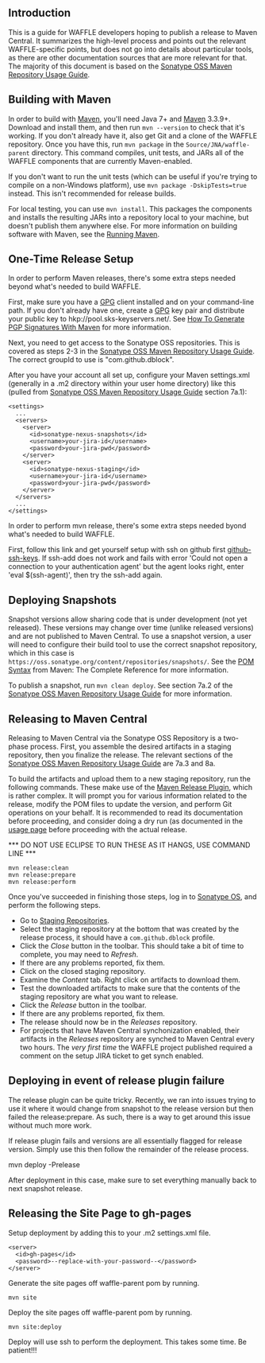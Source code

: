 Introduction
------------

This is a guide for WAFFLE developers hoping to publish a release to Maven Central.  It summarizes the high-level process and points out the relevant WAFFLE-specific points, but does not go into details about particular tools, as there are other documentation sources that are more relevant for that.  The majority of this document is based on the [Sonatype OSS Maven Repository Usage Guide][OSSGuide].

Building with Maven
-------------------

In order to build with [Maven][], you'll need Java 7+ and [Maven][] 3.3.9+.  Download and install them, and then run `mvn --version` to check that it's working.  If you don't already have it, also get Git and a clone of the WAFFLE repository.  Once you have this, run `mvn package` in the `Source/JNA/waffle-parent` directory.  This command compiles, unit tests, and JARs all of the WAFFLE components that are currently Maven-enabled.

If you don't want to run the unit tests (which can be useful if you're trying to compile on a non-Windows platform), use `mvn package -DskipTests=true` instead.  This isn't recommended for release builds.

For local testing, you can use `mvn install`.  This packages the components and installs the resulting JARs into a repository local to your machine, but doesn't publish them anywhere else.  For more information on building software with Maven, see the [Running Maven](https://maven.apache.org/run-maven/index.html).

One-Time Release Setup
----------------------

In order to perform Maven releases, there's some extra steps needed beyond what's needed to build WAFFLE.

First, make sure you have a [GPG][] client installed and on your command-line path.  If you don't already have one, create a [GPG][] key pair and distribute your public key to hkp://pool.sks-keyservers.net/.  See [How To Generate PGP Signatures With Maven](http://central.sonatype.org/pages/working-with-pgp-signatures.html) for more information.

Next, you need to get access to the Sonatype OSS repositories.  This is covered as steps 2-3 in the [Sonatype OSS Maven Repository Usage Guide][OSSGuide].  The correct groupId to use is "com.github.dblock".

After you have your account all set up, configure your Maven settings.xml (generally in a .m2 directory within your user home directory) like this (pulled from [Sonatype OSS Maven Repository Usage Guide][OSSGuide] section 7a.1):

    <settings>
      ...
      <servers>
        <server>
          <id>sonatype-nexus-snapshots</id>
          <username>your-jira-id</username>
          <password>your-jira-pwd</password>
        </server>
        <server>
          <id>sonatype-nexus-staging</id>
          <username>your-jira-id</username>
          <password>your-jira-pwd</password>
        </server>
      </servers>
      ...
    </settings>

In order to perform mvn release, there's some extra steps needed byond what's needed to build WAFFLE.

First, follow this link and get yourself setup with ssh on github first [github-ssh-keys].  If ssh-add does not work and fails 
with error 'Could not open a connection to your authentication agent' but the agent looks right, enter 'eval $(ssh-agent)', then try the ssh-add again.

Deploying Snapshots
-------------------

Snapshot versions allow sharing code that is under development (not yet released).  These versions may change over time (unlike released versions) and are not published to Maven Central.  To use a snapshot version, a user will need to configure their build tool to use the correct snapshot repository, which in this case is `https://oss.sonatype.org/content/repositories/snapshots/`.  See the [POM Syntax](https://www.sonatype.com/books/mvnref-book/reference/pom-relationships-sect-pom-syntax.html) from Maven: The Complete Reference for more information.

To publish a snapshot, run `mvn clean deploy`.  See section 7a.2 of the [Sonatype OSS Maven Repository Usage Guide][OSSGuide] for more information.

Releasing to Maven Central
--------------------------

Releasing to Maven Central via the Sonatype OSS Repository is a two-phase process.  First, you assemble the desired artifacts in a staging repository, then you finalize the release.  The relevant sections of the [Sonatype OSS Maven Repository Usage Guide][OSSGuide] are 7a.3 and 8a.

To build the artifacts and upload them to a new staging repository, run the following commands.  These make use of the [Maven Release Plugin][maven-release-plugin], which is rather complex.  It will prompt you for various information related to the release, modify the POM files to update the version, and perform Git operations on your behalf.  It is recommended to read its documentation before proceeding, and consider doing a dry run (as documented in the [usage page](https://maven.apache.org/plugins/maven-release-plugin/usage.html) before proceeding with the actual release.

*** DO NOT USE ECLIPSE TO RUN THESE AS IT HANGS, USE COMMAND LINE ***

    mvn release:clean
    mvn release:prepare
    mvn release:perform

Once you've succeeded in finishing those steps, log in to [Sonatype OS](https://oss.sonatype.org/), and perform the following steps.

*   Go to [Staging Repositories](https://oss.sonatype.org/index.html#stagingRepositories).
*   Select the staging repository at the bottom that was created by the release process, it should have a `com.github.dblock` profile.
*   Click the *Close* button in the toolbar. This should take a bit of time to complete, you may need to *Refresh*.
*   If there are any problems reported, fix them.
*   Click on the closed staging repository.
*   Examine the *Content* tab. Right click on artifacts to download them.
*   Test the downloaded artifacts to make sure that the contents of the staging repository are what you want to release.
*   Click the *Release* button in the toolbar.
*   If there are any problems reported, fix them.
*   The release should now be in the *Releases* repository.
*   For projects that have Maven Central synchonization enabled, their artifacts in the *Releases* repository are synched to Maven Central every two hours. The *very first time* the WAFFLE project published required a comment on the setup JIRA ticket to get synch enabled.

Deploying in event of release plugin failure
--------------------------------------------

The release plugin can be quite tricky.  Recently, we ran into issues trying to use it where it would change from snapshot to the release version but then failed the release:prepare.  As such, there is a way to get around this issue without much more work.

If release plugin fails and versions are all essentially flagged for release version.  Simply use this then follow the remainder of the release process.

   mvn deploy -Prelease

After deployment in this case, make sure to set everything manually back to next snapshot release.

Releasing the Site Page to gh-pages
-----------------------------------

Setup deployment by adding this to your .m2 settings.xml file.

    <server>
      <id>gh-pages</id>
      <password>--replace-with-your-password--</password>
    </server>

Generate the site pages off waffle-parent pom by running.

    mvn site

Deploy the site pages off waffle-parent pom by running.

    mvn site:deploy

Deploy will use ssh to perform the deployment.  This takes some time.  Be patient!!!

[OSSGuide]: http://central.sonatype.org/pages/ossrh-guide.html
[Maven]: https://maven.apache.org/
[gpg]: https://www.gnupg.org/
[maven-release-plugin]: https://maven.apache.org/plugins/maven-release-plugin/
[github-ssh-keys]: https://help.github.com/articles/generating-ssh-keys/
